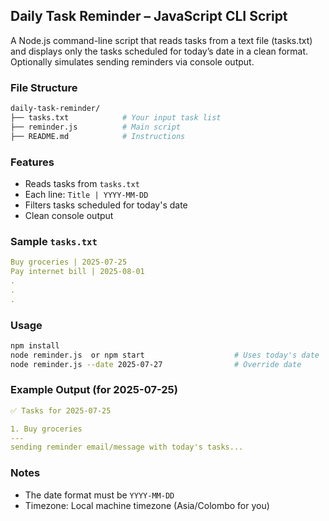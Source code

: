## Daily Task Reminder – JavaScript CLI Script

A Node.js command-line script that reads tasks from a text file (tasks.txt) and displays only the tasks scheduled for today’s date in a clean format. Optionally simulates sending reminders via console output.

### File Structure

```bash
daily-task-reminder/
├── tasks.txt            # Your input task list
├── reminder.js          # Main script
├── README.md            # Instructions
```

### Features

- Reads tasks from `tasks.txt`
- Each line: `Title | YYYY-MM-DD`
- Filters tasks scheduled for today's date
- Clean console output

### Sample `tasks.txt`

```yaml
Buy groceries | 2025-07-25
Pay internet bill | 2025-08-01
.
.
.
```

### Usage

```bash
npm install
node reminder.js  or npm start                    # Uses today's date
node reminder.js --date 2025-07-27                # Override date
```

### Example Output (for 2025-07-25)

```yaml
✅ Tasks for 2025-07-25

1. Buy groceries
---
sending reminder email/message with today's tasks...
```

### Notes

- The date format must be `YYYY-MM-DD`
- Timezone: Local machine timezone (Asia/Colombo for you)
